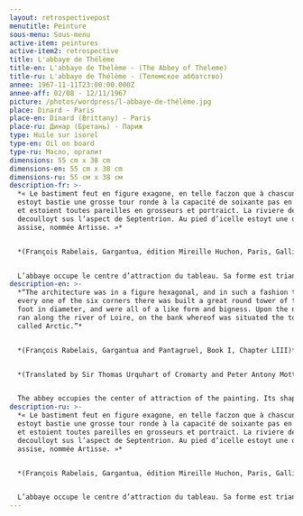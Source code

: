 ```yaml
---
layout: retrospectivepost
menutitle: Peinture
sous-menu: Sous-menu
active-item: peintures
active-item2: retrospective
title: L'abbaye de Thélème
title-en: L'abbaye de Thélème - (The Abbey of Theleme)
title-ru: L'abbaye de Thélème - (Телемское аббатство)
annee: 1967-11-11T23:00:00.000Z
annee-aff: 02/08 - 12/11/1967
picture: /photos/wordpress/l-abbaye-de-thélème.jpg
place: Dinard - Paris
place-en: Dinard (Brittany) - Paris
place-ru: Динар (Бретань) - Париж
type: Huile sur isorel
type-en: Oil on board
type-ru: Масло, оргалит
dimensions: 55 cm x 38 cm
dimensions-en: 55 cm x 38 cm
dimensions-ru: 55 см x 38 см
description-fr: >-
  *« Le bastiment feut en figure exagone, en telle faczon que à chascun angle
  estoyt bastie une grosse tour ronde à la capacité de soixante pas en diametre,
  et estoient toutes pareilles en grosseurs et portraict. La riviere de Loyre
  decoulloyt sus l’aspect de Septentrion. Au pied d’icelle estoyt une des tours
  assise, nommée Artisse. »* 


  *(François Rabelais, Gargantua, édition Mireille Huchon, Paris, Gallimard, 2007, p.459).*


  L’abbaye occupe le centre d’attraction du tableau. Sa forme est triangulaire plutôt qu’hexagonale, on distingue bien les tours rondes ainsi que la Loire. La peinture est équilibrée et reflète la joie de vivre des moines de l’abbaye.
description-en: >-
  *“The architecture was in a figure hexagonal, and in such a fashion that in
  every one of the six corners there was built a great round tower of threescore
  foot in diameter, and were all of a like form and bigness. Upon the north side
  ran along the river of Loire, on the bank whereof was situated the tower
  called Arctic.”*


  *(François Rabelais, Gargantua and Pantagruel, Book I, Chapter LIII)*


  *(Translated by Sir Thomas Urquhart of Cromarty and Peter Antony Motteux)*


  The abbey occupies the center of attraction of the painting. Its shape is triangular rather than hexagonal. One can clearly see the round towers as well as the Loire river. The painting is balanced and reflects the joie de vivre of the monks of the abbey.
description-ru: >-
  *« Le bastiment feut en figure exagone, en telle faczon que à chascun angle
  estoyt bastie une grosse tour ronde à la capacité de soixante pas en diametre,
  et estoient toutes pareilles en grosseurs et portraict. La riviere de Loyre
  decoulloyt sus l’aspect de Septentrion. Au pied d’icelle estoyt une des tours
  assise, nommée Artisse. »* 


  *(François Rabelais, Gargantua, édition Mireille Huchon, Paris, Gallimard, 2007, p.459).*


  L’abbaye occupe le centre d’attraction du tableau. Sa forme est triangulaire plutôt qu’hexagonale, on distingue bien les tours rondes ainsi que la Loire. La peinture est équilibrée et reflète la joie de vivre des moines de l’abbaye.
---
```

